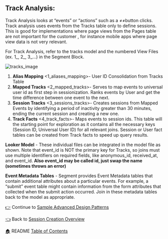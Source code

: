 ## Track Analysis: 

Track Analysis looks at “events” or “actions” such as a ≠≠button clicks. Track analysis uses events from the Tracks table only to define sessions. This is good for implementations where page views from the Pages table are not important for the customer , for instance  mobile apps where page view data is not very relevant.

For Track Analysis, refer to the tracks model and the numbered View Files (ex. 1_, 2_, 3_...) in the Segment Block. 

![tracks_image](https://lh3.googleusercontent.com/fu5uMU1ADrbsawC_Bdf7v2n57b3640ALlWb_M_qyXgMjetEFVfKa9YQ-bQ66q-foUfytNuqSQCltin0=w1411-h646)

1. **Alias Mapping** <1_aliases_mapping>- User ID Consolidation from Tracks Table 
1. **Mapped Tracks** <2_mapped_tracks>- Serves to map events to universal user id as first step in sessionization. Ranks events by User and get the time difference between one event to the next. 
1. **Session Tracks** <3_sessions_tracks>- Creates sessions from Mapped Events by identifying a period of inactivity greater than 30 minutes, ending the current session and creating a new one.
1. **Track Facts** <4_track_facts>- Maps events to session ids. This table will the starting point for exploration as it contains all the necessary keys (Session ID, Universal User ID) for all relevant joins. Session or User fact tables can be created from Track facts to speed up query results. 

**Looker Model** - These individual files can be integrated in the model file <tracks> as shown. Note that event_id is NOT the primary key for Tracks, so joins must use multiple identifiers on required fields, like anonymous_id, received_at, and event_id.  **Also event_id may be called id, just swap the name (sometimes throws an error)**

**Event Metadata Tables** - Segment provides Event Metadata tables that contain additional attributes about a particular events. For example, a “submit” event table might contain information from the form attributes that collected when the submit action occurred. Join in these metadata tables back to the model as appropriate. 

[:point_right:](_8_sample_advanced_design_patterns.md) Continue to [Sample Advanced Design Patterns](_8_sample_advanced_design_patterns.md)

[:point_left:](_7_session_creation_overview.md) Back to [Session Creation Overview](_7_session_creation_overview.md)

[:house:](README.md) README [Table of Contents](README.md)
